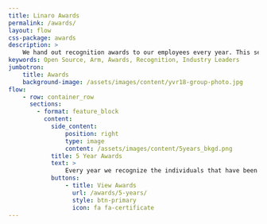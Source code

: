 ```yaml
---
title: Linaro Awards
permalink: /awards/
layout: flow
css-package: awards
description: >
    We hand out recognition awards to our employees every year. This section is dedicated to the enthusiastic and hardworking individuals that have received those awards.
keywords: Open Source, Arm, Awards, Recognition, Industry Leaders
jumbotron:
    title: Awards
    background-image: /assets/images/content/yvr18-group-photo.jpg
flow:
    - row: container_row
      sections:
        - format: feature_block
          content:
            side_content:
                position: right
                type: image
                content: /assets/images/content/5years_bkgd.png
            title: 5 Year Awards
            text: >
                Every year we recognize the individuals that have been helping make a difference in Open Source on Arm for 5 years.
            buttons:
                - title: View Awards
                  url: /awards/5-years/
                  style: btn-primary
                  icon: fa fa-certificate
---
```

